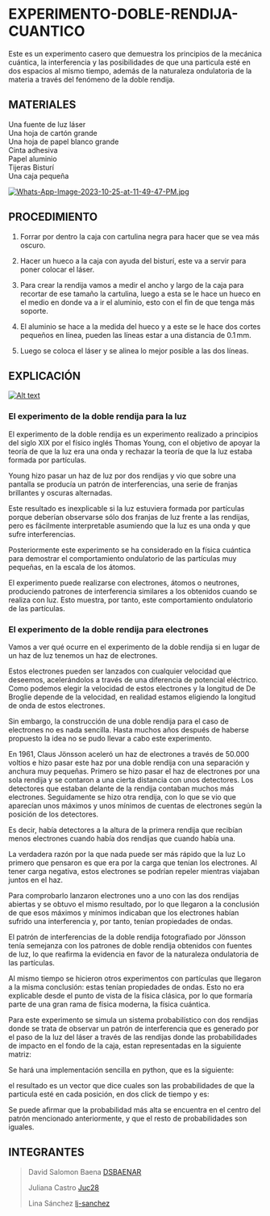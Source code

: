 # EXPERIMENTO-DOBLE-RENDIJA-CUANTICO

Este es un experimento casero que demuestra los principios de la mecánica cuántica, la interferencia y las posibilidades de que una particula esté en dos espacios al mismo tiempo, además de la naturaleza ondulatoria de la materia a través del fenómeno de la doble rendija.

## MATERIALES
Una fuente de luz láser <br>
Una hoja de cartón grande <br>
Una hoja de papel blanco grande <br>
Cinta adhesiva <br>
Papel aluminio <br>
Tijeras
Bisturí <br>
Una caja pequeña <br>

[![Whats-App-Image-2023-10-25-at-11-49-47-PM.jpg](https://i.postimg.cc/RVP3BPLv/Whats-App-Image-2023-10-25-at-11-49-47-PM.jpg)](https://postimg.cc/kBbMNvHH)



## PROCEDIMIENTO 
1. Forrar por dentro la caja con cartulina negra para hacer que se vea más oscuro. 
2. Hacer un hueco a la caja con ayuda del bisturí, este va a servir para poner colocar el láser.




3. Para crear la rendija vamos a medir el ancho y largo de la caja para recortar de ese tamaño la cartulina, luego a esta se le hace un hueco en el medio en donde va a ir el aluminio, esto con el fin de que tenga más soporte.
4. El aluminio se hace a la medida del hueco y a este se le hace dos cortes pequeños en línea, pueden las líneas estar a una distancia de 0.1 mm.
5. Luego se coloca el láser y se alinea lo mejor posible a las dos líneas.



## EXPLICACIÓN
[![Alt text](https://img.youtube.com/vi/3dSgFtJQbgo/0.jpg)](https://www.youtube.com/watch?v=3dSgFtJQbgo)


### El experimento de la doble rendija para la luz
El experimento de la doble rendija es un experimento realizado a principios del siglo XIX por el físico inglés Thomas Young, con el objetivo de apoyar la teoría de que la luz era una onda y rechazar la teoría de que la luz estaba formada por partículas.

Young hizo pasar un haz de luz por dos rendijas y vio que sobre una pantalla se producía un patrón de interferencias, una serie de franjas brillantes y oscuras alternadas.

Este resultado es inexplicable si la luz estuviera formada por partículas porque deberían observarse sólo dos franjas de luz frente a las rendijas, pero es fácilmente interpretable asumiendo que la luz es una onda y que sufre interferencias.

Posteriormente este experimento se ha considerado en la física cuántica para demostrar el comportamiento ondulatorio de las partículas muy pequeñas, en la escala de los átomos.

El experimento puede realizarse con electrones, átomos o neutrones, produciendo patrones de interferencia similares a los obtenidos cuando se realiza con luz. Esto muestra, por tanto, este comportamiento ondulatorio de las partículas.

### El experimento de la doble rendija para electrones
Vamos a ver qué ocurre en el experimento de la doble rendija si en lugar de un haz de luz tenemos un haz de electrones.

Estos electrones pueden ser lanzados con cualquier velocidad que deseemos, acelerándolos a través de una diferencia de potencial eléctrico. Como podemos elegir la velocidad de estos electrones y la longitud de De Broglie depende de la velocidad, en realidad estamos eligiendo la longitud de onda de estos electrones.

Sin embargo, la construcción de una doble rendija para el caso de electrones no es nada sencilla. Hasta muchos años después de haberse propuesto la idea no se pudo llevar a cabo este experimento.

En 1961, Claus Jönsson aceleró un haz de electrones a través de 50.000 voltios e hizo pasar este haz por una doble rendija con una separación y anchura muy pequeñas.
Primero se hizo pasar el haz de electrones por una sola rendija y se contaron a una cierta distancia con unos detectores. Los detectores que estaban delante de la rendija contaban muchos más electrones.
Seguidamente se hizo otra rendija, con lo que se vio que aparecían unos máximos y unos mínimos de cuentas de electrones según la posición de los detectores.

Es decir, había detectores a la altura de la primera rendija que recibían menos electrones cuando había dos rendijas que cuando había una.

La verdadera razón por la que nada puede ser más rápido que la luz
Lo primero que pensaron es que era por la carga que tenían los electrones. Al tener carga negativa, estos electrones se podrían repeler mientras viajaban juntos en el haz.

Para comprobarlo lanzaron electrones uno a uno con las dos rendijas abiertas y se obtuvo el mismo resultado, por lo que llegaron a la conclusión de que esos máximos y mínimos indicaban que los electrones habían sufrido una interferencia y, por tanto, tenían propiedades de ondas.

El patrón de interferencias de la doble rendija fotografiado por Jönsson tenía semejanza con los patrones de doble rendija obtenidos con fuentes de luz, lo que reafirma la evidencia en favor de la naturaleza ondulatoria de las partículas.

Al mismo tiempo se hicieron otros experimentos con partículas que llegaron a la misma conclusión: estas tenían propiedades de ondas. Esto no era explicable desde el punto de vista de la física clásica, por lo que formaría parte de una gran rama de física moderna, la física cuántica.

Para este experimento se simula un sistema probabilístico con dos rendijas donde se trata de observar un patrón de interferencia que es generado por el paso de la luz del láser a través de las rendijas donde las probabilidades de impacto en el fondo de la caja, estan representadas en la siguiente matriz: 

Se hará una implementación sencilla en python, que es la siguiente:

el resultado es un vector que dice cuales son las probabilidades de que la particula esté en cada posición, en dos click de tiempo y es:


Se puede afirmar que la probabilidad más alta se encuentra en el centro del patrón mencionado anteriormente, y que el resto de probabilidades son iguales.

## INTEGRANTES 
> David Salomon Baena [DSBAENAR](https://github.com/DSBAENAR)
>
> Juliana Castro [Juc28](https://github.com/Juc28)
>
> Lina Sánchez [lj-sanchez](https://github.com/lj-sanchez)
